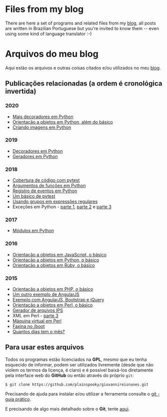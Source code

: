 # Files from my blog

There are here a set of programs and related files from my [blog](https://giovannireisnunes.wordpress.com), all posts are written in Brazilian Portuguese but you're invited to know them -- even using some kind of language translator  :-)

# Arquivos do meu blog

Aqui estão os arquivos e outras coisas citados e/ou utilizados no meu [blog](https://giovannireisnunes.wordpress.com).

## Publicações relacionadas (a ordem é cronológica invertida)

### 2020
* [Mais decoradores em Python](https://giovannireisnunes.wordpress.com/2020/04/03/mais-decoradores-em-python/)
* [Orientação a objetos em Python, além do básico](https://giovannireisnunes.wordpress.com/2020/03/20/orientacao-a-objetos-em-python-alem-do-basico)
* [Criando imagens em Python](https://giovannireisnunes.wordpress.com/2020/01/24/criando-imagens-em-python)

### 2019
* [Decoradores em Python](https://giovannireisnunes.wordpress.com/2019/04/12/decoradores-em-python)
* [Geradores em Python](https://giovannireisnunes.wordpress.com/2019/02/22/geradores-em-python)

### 2018
* [Cobertura de código com pytest](https://giovannireisnunes.wordpress.com/2018/11/30/cobertura-de-codigo-com-pytest)
* [Argumentos de funções em Python](https://giovannireisnunes.wordpress.com/2018/10/12/argumentos-de-funcoes-em-python)
* [Registro de eventos em Python](https://giovannireisnunes.wordpress.com/2018/09/28/registro-de-eventos-em-python)
* [Um básico de pytest](https://giovannireisnunes.wordpress.com/2018/09/14/um-basico-de-pytest)
* [Usando grupos em expressões regulares](https://giovannireisnunes.wordpress.com/2018/08/24/usando-grupos-em-expressoes-regulares)
* Exceções em Python - [parte 1](https://giovannireisnunes.wordpress.com/2018/06/22/excecoes-em-python-parte-1), [parte 2](https://giovannireisnunes.wordpress.com/2018/06/29/excecoes-em-python-parte-2) e [parte 3](https://giovannireisnunes.wordpress.com/2018/07/13/excecoes-em-python-parte-3)

### 2017
* [Módulos em Python](https://giovannireisnunes.wordpress.com/2017/08/18/modulos-em-python)

### 2016
* [Orientação a objetos em JavaScript, o básico](https://giovannireisnunes.wordpress.com/2016/12/23/orientacao-a-objetos-em-javascript-o-basico/)
* [Orientação a objetos em Python, o básico](https://giovannireisnunes.wordpress.com/2016/11/25/orientacao-a-objetos-em-python-o-basico/)
* [Orientação a objetos em Ruby, o básico](https://giovannireisnunes.wordpress.com/2016/10/07/orientacao-a-objetos-em-ruby-o-basico)

### 2015
* [Orientação a objetos em PHP, o básico](https://giovannireisnunes.wordpress.com/2015/08/07/orientacao-a-objetos-em-php-o-basico/)
* [Um outro exemplo de AngularJS](https://giovannireisnunes.wordpress.com/2015/07/31/um-outro-exemplo-de-angularjs/)
* [Exemplo com AngularJS, Bootstrap e jQuery](https://giovannireisnunes.wordpress.com/2015/07/23/exemplo-com-angularjs-bootstrap-e-jquery/)
* [Orientação a objetos em Perl, o básico](https://giovannireisnunes.wordpress.com/2015/06/26/um-basico-de-orientacao-a-objetos-em-perl/)
* [Gerador de arquivos IPS](https://giovannireisnunes.wordpress.com/2015/06/14/gerador-de-arquivos-ips/)
* XML em Perl - [parte 3](https://giovannireisnunes.wordpress.com/2015/06/05/xml-em-perl-parte-3/)
* [Máquina virtual em Perl](https://giovannireisnunes.wordpress.com/2015/06/01/maquina-virtual-em-perl/)
* [Faxina no /boot](https://giovannireisnunes.wordpress.com/2015/05/25/faxina-no-boot/)
* [Quantos dias tem o mês?](https://giovannireisnunes.wordpress.com/2015/05/01/quantos-dias-tem-um-mes/)

## Para usar estes arquivos

Todos os programas estão licenciados na **GPL**, mesmo que eu tenha esquecido de informar, podem ser utilizados livremente (desde que não violem os termos da licença, é claro) e é possível baixá-los diretamente pela interface web do __GitHub__ ou então através do próprio `git`:

```
$ git clone https://github.com/plainspooky/giovannireisnunes.git
```

Precisando de ajuda para instalar e/ou utilizar a ferramenta consulte o [git - guia prático](https://rogerdudler.github.io/git-guide/index.pt_BR.html).

E precisando de algo mais detalhado sobre o **Git**, tente [aqui](https://giovannireisnunes.wordpress.com/2016/07/08/usando-o-git-parte-1/).
